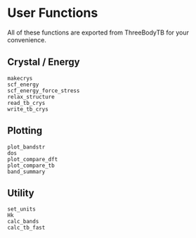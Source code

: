 
# User Functions

All of these functions are exported from ThreeBodyTB for your convenience.

## Crystal / Energy

```@docs
makecrys
scf_energy
scf_energy_force_stress
relax_structure
read_tb_crys
write_tb_crys
```

## Plotting

```@docs
plot_bandstr
dos
plot_compare_dft
plot_compare_tb
band_summary
```

## Utility

```@docs
set_units
Hk
calc_bands
calc_tb_fast
```

